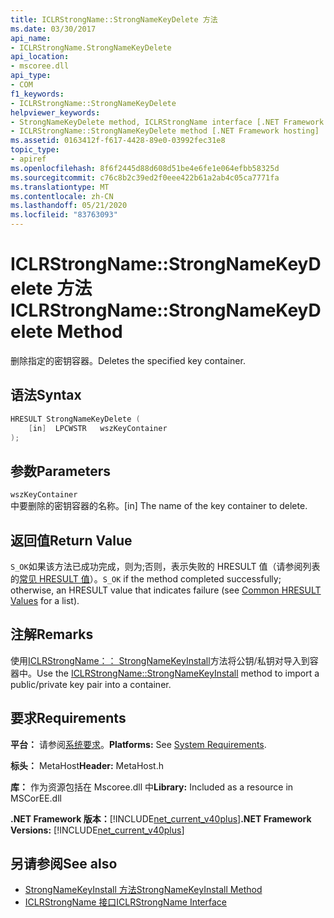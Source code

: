 ```yaml
---
title: ICLRStrongName::StrongNameKeyDelete 方法
ms.date: 03/30/2017
api_name:
- ICLRStrongName.StrongNameKeyDelete
api_location:
- mscoree.dll
api_type:
- COM
f1_keywords:
- ICLRStrongName::StrongNameKeyDelete
helpviewer_keywords:
- StrongNameKeyDelete method, ICLRStrongName interface [.NET Framework hosting]
- ICLRStrongName::StrongNameKeyDelete method [.NET Framework hosting]
ms.assetid: 0163412f-f617-4428-89e0-03992fec31e8
topic_type:
- apiref
ms.openlocfilehash: 8f6f2445d88d608d51be4e6fe1e064efbb58325d
ms.sourcegitcommit: c76c8b2c39ed2f0eee422b61a2ab4c05ca7771fa
ms.translationtype: MT
ms.contentlocale: zh-CN
ms.lasthandoff: 05/21/2020
ms.locfileid: "83763093"
---
```

# <a name="iclrstrongnamestrongnamekeydelete-method"></a><span data-ttu-id="fb708-102">ICLRStrongName::StrongNameKeyDelete 方法</span><span class="sxs-lookup"><span data-stu-id="fb708-102">ICLRStrongName::StrongNameKeyDelete Method</span></span>
<span data-ttu-id="fb708-103">删除指定的密钥容器。</span><span class="sxs-lookup"><span data-stu-id="fb708-103">Deletes the specified key container.</span></span>  
  
## <a name="syntax"></a><span data-ttu-id="fb708-104">语法</span><span class="sxs-lookup"><span data-stu-id="fb708-104">Syntax</span></span>  
  
```cpp  
HRESULT StrongNameKeyDelete (  
    [in]  LPCWSTR   wszKeyContainer  
);  
```  
  
## <a name="parameters"></a><span data-ttu-id="fb708-105">参数</span><span class="sxs-lookup"><span data-stu-id="fb708-105">Parameters</span></span>  
 `wszKeyContainer`  
 <span data-ttu-id="fb708-106">中要删除的密钥容器的名称。</span><span class="sxs-lookup"><span data-stu-id="fb708-106">[in] The name of the key container to delete.</span></span>  
  
## <a name="return-value"></a><span data-ttu-id="fb708-107">返回值</span><span class="sxs-lookup"><span data-stu-id="fb708-107">Return Value</span></span>  
 <span data-ttu-id="fb708-108">`S_OK`如果该方法已成功完成，则为;否则，表示失败的 HRESULT 值（请参阅列表的[常见 HRESULT 值](/windows/win32/seccrypto/common-hresult-values)）。</span><span class="sxs-lookup"><span data-stu-id="fb708-108">`S_OK` if the method completed successfully; otherwise, an HRESULT value that indicates failure (see [Common HRESULT Values](/windows/win32/seccrypto/common-hresult-values) for a list).</span></span>  
  
## <a name="remarks"></a><span data-ttu-id="fb708-109">注解</span><span class="sxs-lookup"><span data-stu-id="fb708-109">Remarks</span></span>  
 <span data-ttu-id="fb708-110">使用[ICLRStrongName：： StrongNameKeyInstall](iclrstrongname-strongnamekeyinstall-method.md)方法将公钥/私钥对导入到容器中。</span><span class="sxs-lookup"><span data-stu-id="fb708-110">Use the [ICLRStrongName::StrongNameKeyInstall](iclrstrongname-strongnamekeyinstall-method.md) method to import a public/private key pair into a container.</span></span>  
  
## <a name="requirements"></a><span data-ttu-id="fb708-111">要求</span><span class="sxs-lookup"><span data-stu-id="fb708-111">Requirements</span></span>  
 <span data-ttu-id="fb708-112">**平台：** 请参阅[系统要求](../../get-started/system-requirements.md)。</span><span class="sxs-lookup"><span data-stu-id="fb708-112">**Platforms:** See [System Requirements](../../get-started/system-requirements.md).</span></span>  
  
 <span data-ttu-id="fb708-113">**标头：** MetaHost</span><span class="sxs-lookup"><span data-stu-id="fb708-113">**Header:** MetaHost.h</span></span>  
  
 <span data-ttu-id="fb708-114">**库：** 作为资源包括在 Mscoree.dll 中</span><span class="sxs-lookup"><span data-stu-id="fb708-114">**Library:** Included as a resource in MSCorEE.dll</span></span>  
  
 <span data-ttu-id="fb708-115">**.NET Framework 版本：**[!INCLUDE[net_current_v40plus](../../../../includes/net-current-v40plus-md.md)]</span><span class="sxs-lookup"><span data-stu-id="fb708-115">**.NET Framework Versions:** [!INCLUDE[net_current_v40plus](../../../../includes/net-current-v40plus-md.md)]</span></span>  
  
## <a name="see-also"></a><span data-ttu-id="fb708-116">另请参阅</span><span class="sxs-lookup"><span data-stu-id="fb708-116">See also</span></span>

- [<span data-ttu-id="fb708-117">StrongNameKeyInstall 方法</span><span class="sxs-lookup"><span data-stu-id="fb708-117">StrongNameKeyInstall Method</span></span>](iclrstrongname-strongnamekeyinstall-method.md)
- [<span data-ttu-id="fb708-118">ICLRStrongName 接口</span><span class="sxs-lookup"><span data-stu-id="fb708-118">ICLRStrongName Interface</span></span>](iclrstrongname-interface.md)
